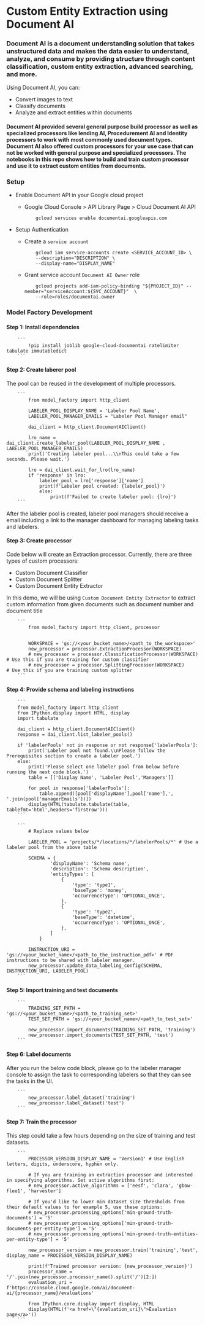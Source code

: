 # Custom Entity Extraction using Document AI

### Document AI is a document understanding solution that takes unstructured data and makes the data easier to understand, analyze, and consume by providing structure through content classification, custom entity extraction, advanced searching, and more.

Using Document AI, you can:

- Convert images to text
- Classify documents
- Analyze and extract entities within documents

#### Document AI provided several general purpose build processor as well as specialized processors like lending AI, Procedurement AI and Identity processors to work with most commonly used document types. Document AI also offered custom processors for your use case that can not be worked with general purpose and specialized processors. The notebooks in this repo shows how to build and train custom processor and use it to extract custom entities from documents. 


### Setup 

- Enable Document API in your Google cloud project
    - Google Cloud Console > API Library Page > Cloud Document AI API
        ```
            gcloud services enable documentai.googleapis.com
        ```
        
- Setup Authentication
    - Create a `service account`
        ```
            gcloud iam service-accounts create <SERVICE_ACCOUNT_ID> \
            --description="DESCRIPTION" \
            --display-name="DISPLAY_NAME"
        ```
    - Grant service account `Document AI Owner` role
        ```
            gcloud projects add-iam-policy-binding "${PROJECT_ID}" --member="serviceAccount:${SVC_ACCOUNT}"  \
            --role=roles/documentai.owner 
        ```
        
### Model Factory Development

#### Step 1: Install dependencies
        
        ```
            !pip install joblib google-cloud-documentai ratelimiter tabulate immutabledict
        ```
        
#### Step 2: Create laberer pool

The pool can be reused in the development of multiple processors. 

        ```
            from model_factory import http_client

            LABELER_POOL_DISPLAY_NAME = 'Labeler Pool Name',
            LABELER_POOL_MANAGER_EMAILS = "Labeler Pool Manager email"

            dai_client = http_client.DocumentAIClient()

            lro_name = dai_client.create_labeler_pool(LABELER_POOL_DISPLAY_NAME , LABELER_POOL_MANAGER_EMAILS)
            print('Creating labeler pool...\\nThis could take a few seconds. Please wait.')

            lro = dai_client.wait_for_lro(lro_name)
            if 'response' in lro:
                labeler_pool = lro['response']['name']
                print(f'Labeler pool created: {labeler_pool}')
                else:
                    print(f'Failed to create labeler pool: {lro}')
        ```

After the labeler pool is created, labeler pool managers should receive a email including a link to the manager dashboard for managing labeling tasks and labelers.


#### Step 3: Create processor

Code below will create an Extraction processor. Currently, there are three types of custom processors:

- Custom Document Classifier
- Custom Document Splitter 
- Custom Document Entity Extractor

In this demo, we will be using `Custom Document Entity Extractor` to extract custom information from given documents such as document number and document title

        ```
            from model_factory import http_client, processor

            
            WORKSPACE = 'gs://<your_bucket_name>/<path_to_the_workspace>'
            new_processor = processor.ExtractionProcessor(WORKSPACE)
            # new_processor = processor.ClassificationProcessor(WORKSPACE) # Use this if you are training for custom classifier
            # new_processor = processor.SplittingProcessor(WORKSPACE)      # Use this if you are training custom splitter
        ```
        
#### Step 4: Provide schema and labeling instructions

        ```
        from model_factory import http_client
        from IPython.display import HTML, display
        import tabulate

        dai_client = http_client.DocumentAIClient()
        response = dai_client.list_labeler_pools()

        if 'labelerPools' not in response or not response['labelerPools']:
            print('Labeler pool not found.\\nPlease follow the Prerequisites section to create a labeler pool.')
        else:
            print('Please select one labeler pool from below before running the next code block.')      
            table = [['Display Name', 'Labeler Pool','Managers']]

            for pool in response['labelerPools']:
                table.append([pool['displayName'],pool['name'],', '.join(pool['managerEmails'])])
            display(HTML(tabulate.tabulate(table, tablefmt='html',headers='firstrow')))
        ```
        
        ```
            # Replace values below

            LABELER_POOL = 'projects/*/locations/*/labelerPools/*' # Use a labeler pool from the above table

            SCHEMA = {
                    'displayName': 'Schema name',
                    'description': 'Schema description',
                    'entityTypes': [
                        {
                            'type': 'type1',
                            'baseType': 'money',
                            'occurrenceType': 'OPTIONAL_ONCE',
                        },
                        {
                            'type': 'type2',
                            'baseType': 'datetime',
                            'occurrenceType': 'OPTIONAL_ONCE',
                        },
                    ]
                }

            INSTRUCTION_URI = 'gs://<your_bucket_name>/<path_to_the_instruction_pdf>' # PDF instructions to be shared with labeler manager.
            new_processor.update_data_labeling_config(SCHEMA, INSTRUCTION_URI, LABELER_POOL)
        ```
        
#### Step 5: Import training and test documents

        ```
            TRAINING_SET_PATH = 'gs://<your_bucket_name>/<path_to_training_set>'
            TEST_SET_PATH = 'gs://<your_bucket_name>/<path_to_test_set>'

            new_processor.import_documents(TRAINING_SET_PATH, 'training')
            new_processor.import_documents(TEST_SET_PATH, 'test')
        ```
        
#### Step 6: Label documents

After you run the below code block, please go to the labeler manager console to assign the task to corresponding labelers so that they can see the tasks in the UI.

        ```
            new_processor.label_dataset('training')
            new_processor.label_dataset('test')
        ```
        
#### Step 7: Train the processor    

This step could take a few hours depending on the size of training and test datasets.

        ```
            PROCESSOR_VERSION_DISPLAY_NAME = 'Version1' # Use English letters, digits, underscore, hyphen only.

            # If you are training an extraction processor and interested in specifying algorithms. Set active algorithms first:
            # new_processor.active_algorithms = ['eesf', 'clara', 'gbow-flee1', 'harvester']

            # If you'd like to lower min dataset size thresholds from their default values to for example 5, use these options:
            # new_processor.processing_options['min-ground-truth-documents'] = '5'
            # new_processor.processing_options['min-ground-truth-documents-per-entity-type'] = '5'
            # new_processor.processing_options['min-ground-truth-entities-per-entity-type'] = '5'

            new_processor_version = new_processor.train('training','test', display_name = PROCESSOR_VERSION_DISPLAY_NAME)

            print(f'Trained processor version: {new_processor_version}')
            processor_name = '/'.join(new_processor.processor_name().split('/')[2:])
            evaluation_uri = f'https://console.cloud.google.com/ai/document-ai/{processor_name}/evaluations'

            from IPython.core.display import display, HTML
            display(HTML(f'<a href=\"{evaluation_uri}\">Evaluation page</a>'))
        ```